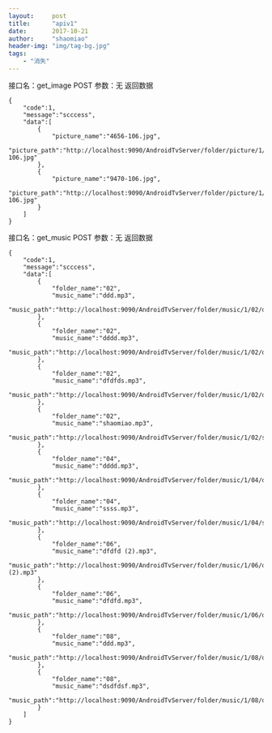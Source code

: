 ```yaml
---
layout:     post
title:      "apiv1"
date:       2017-10-21
author:     "shaomiao"
header-img: "img/tag-bg.jpg"
tags:
    - "消失"
---
```

接口名：get_image
POST
参数：无
返回数据


	{
		"code":1,
		"message":"scccess",
		"data":[
			{
				"picture_name":"4656-106.jpg",
				"picture_path":"http://localhost:9090/AndroidTvServer/folder/picture/1/4656-106.jpg"
			},
			{
				"picture_name":"9470-106.jpg",
				"picture_path":"http://localhost:9090/AndroidTvServer/folder/picture/1/9470-106.jpg"
			}
		]
	}


接口名：get_music
POST
参数：无
返回数据


	{
		"code":1,
		"message":"scccess",
		"data":[
			{
				"folder_name":"02",
				"music_name":"ddd.mp3",
				"music_path":"http://localhost:9090/AndroidTvServer/folder/music/1/02/ddd.mp3"
			},
			{
				"folder_name":"02",
				"music_name":"dddd.mp3",
				"music_path":"http://localhost:9090/AndroidTvServer/folder/music/1/02/dddd.mp3"
			},
			{
				"folder_name":"02",
				"music_name":"dfdfds.mp3",
				"music_path":"http://localhost:9090/AndroidTvServer/folder/music/1/02/dfdfds.mp3"
			},
			{
				"folder_name":"02",
				"music_name":"shaomiao.mp3",
				"music_path":"http://localhost:9090/AndroidTvServer/folder/music/1/02/shaomiao.mp3"
			},
			{
				"folder_name":"04",
				"music_name":"dddd.mp3",
				"music_path":"http://localhost:9090/AndroidTvServer/folder/music/1/04/dddd.mp3"
			},
			{
				"folder_name":"04",
				"music_name":"ssss.mp3",
				"music_path":"http://localhost:9090/AndroidTvServer/folder/music/1/04/ssss.mp3"
			},
			{
				"folder_name":"06",
				"music_name":"dfdfd (2).mp3",
				"music_path":"http://localhost:9090/AndroidTvServer/folder/music/1/06/dfdfd (2).mp3"
			},
			{
				"folder_name":"06",
				"music_name":"dfdfd.mp3",
				"music_path":"http://localhost:9090/AndroidTvServer/folder/music/1/06/dfdfd.mp3"
			},
			{
				"folder_name":"08",
				"music_name":"ddd.mp3",
				"music_path":"http://localhost:9090/AndroidTvServer/folder/music/1/08/ddd.mp3"
			},
			{
				"folder_name":"08",
				"music_name":"dsdfdsf.mp3",
				"music_path":"http://localhost:9090/AndroidTvServer/folder/music/1/08/dsdfdsf.mp3"
			}
		]
	}
